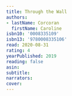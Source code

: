 ```yaml
---
title: Through the Wall
authors:
- lastName: Corcoran
  firstName: Caroline
isbn10: '0008335109'
isbn13: '9780008335106'
read: 2020-08-31
rating: 4
yearPublished: 2019
reading: false
asin:
subtitle:
narrators:
cover:
---
```

